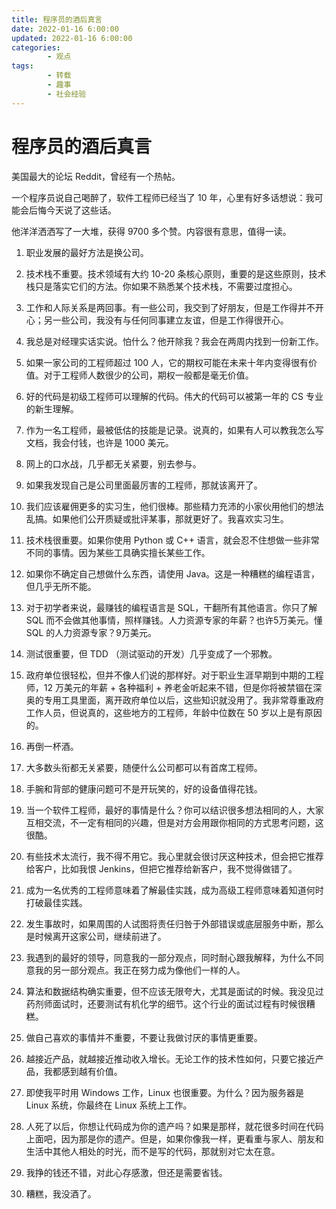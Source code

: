 ```yaml
---
title: 程序员的酒后真言
date: 2022-01-16 6:00:00
updated: 2022-01-16 6:00:00
categories:
        - 观点
tags:
        - 转载
        - 趣事
        - 社会经验
---
```


# 程序员的酒后真言

美国最大的论坛 Reddit，曾经有一个热帖。

一个程序员说自己喝醉了，软件工程师已经当了 10 年，心里有好多话想说：我可能会后悔今天说了这些话。

他洋洋洒洒写了一大堆，获得 9700 多个赞。内容很有意思，值得一读。

1. 职业发展的最好方法是换公司。

2. 技术栈不重要。技术领域有大约 10-20 条核心原则，重要的是这些原则，技术栈只是落实它们的方法。你如果不熟悉某个技术栈，不需要过度担心。

3. 工作和人际关系是两回事。有一些公司，我交到了好朋友，但是工作得并不开心；另一些公司，我没有与任何同事建立友谊，但是工作得很开心。

4. 我总是对经理实话实说。怕什么？他开除我？我会在两周内找到一份新工作。

5. 如果一家公司的工程师超过 100 人，它的期权可能在未来十年内变得很有价值。对于工程师人数很少的公司，期权一般都是毫无价值。

6. 好的代码是初级工程师可以理解的代码。伟大的代码可以被第一年的 CS 专业的新生理解。

7. 作为一名工程师，最被低估的技能是记录。说真的，如果有人可以教我怎么写文档，我会付钱，也许是 1000 美元。

8. 网上的口水战，几乎都无关紧要，别去参与。

9. 如果我发现自己是公司里面最厉害的工程师，那就该离开了。

10. 我们应该雇佣更多的实习生，他们很棒。那些精力充沛的小家伙用他们的想法乱搞。如果他们公开质疑或批评某事，那就更好了。我喜欢实习生。

11. 技术栈很重要。如果你使用 Python 或 C++ 语言，就会忍不住想做一些非常不同的事情。因为某些工具确实擅长某些工作。

12. 如果你不确定自己想做什么东西，请使用 Java。这是一种糟糕的编程语言，但几乎无所不能。

13. 对于初学者来说，最赚钱的编程语言是 SQL，干翻所有其他语言。你只了解 SQL 而不会做其他事情，照样赚钱。人力资源专家的年薪？也许5万美元。懂 SQL 的人力资源专家？9万美元。

14. 测试很重要，但 TDD （测试驱动的开发）几乎变成了一个邪教。

15.  政府单位很轻松，但并不像人们说的那样好。对于职业生涯早期到中期的工程师，12 万美元的年薪 + 各种福利 + 养老金听起来不错，但是你将被禁锢在深奥的专用工具里面，离开政府单位以后，这些知识就没用了。我非常尊重政府工作人员，但说真的，这些地方的工程师，年龄中位数在 50 岁以上是有原因的。

16. 再倒一杯酒。

17. 大多数头衔都无关紧要，随便什么公司都可以有首席工程师。

18. 手腕和背部的健康问题可不是开玩笑的，好的设备值得花钱。

19. 当一个软件工程师，最好的事情是什么？你可以结识很多想法相同的人，大家互相交流，不一定有相同的兴趣，但是对方会用跟你相同的方式思考问题，这很酷。

20. 有些技术太流行，我不得不用它。我心里就会很讨厌这种技术，但会把它推荐给客户，比如我恨 Jenkins，但把它推荐给新客户，我不觉得做错了。

21. 成为一名优秀的工程师意味着了解最佳实践，成为高级工程师意味着知道何时打破最佳实践。

22. 发生事故时，如果周围的人试图将责任归咎于外部错误或底层服务中断，那么是时候离开这家公司，继续前进了。

23. 我遇到的最好的领导，同意我的一部分观点，同时耐心跟我解释，为什么不同意我的另一部分观点。我正在努力成为像他们一样的人。

24. 算法和数据结构确实重要，但不应该无限夸大，尤其是面试的时候。我没见过药剂师面试时，还要测试有机化学的细节。这个行业的面试过程有时候很糟糕。

25. 做自己喜欢的事情并不重要，不要让我做讨厌的事情更重要。

26. 越接近产品，就越接近推动收入增长。无论工作的技术性如何，只要它接近产品，我都感到越有价值。

27. 即使我平时用 Windows 工作，Linux 也很重要。为什么？因为服务器是 Linux 系统，你最终在 Linux 系统上工作。

28. 人死了以后，你想让代码成为你的遗产吗？如果是那样，就花很多时间在代码上面吧，因为那是你的遗产。但是，如果你像我一样，更看重与家人、朋友和生活中其他人相处的时光，而不是写的代码，那就别对它太在意。

29. 我挣的钱还不错，对此心存感激，但还是需要省钱。

30. 糟糕，我没酒了。